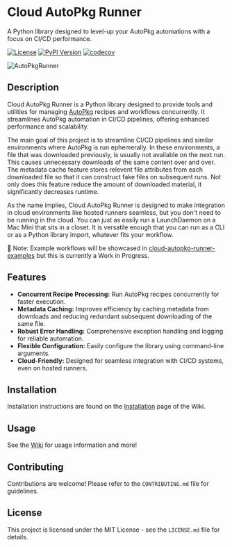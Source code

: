 # Cloud AutoPkg Runner

A Python library designed to level-up your AutoPkg automations with a focus on CI/CD performance.

[![License](https://img.shields.io/badge/License-MIT-yellow.svg)](LICENSE.md)
[![PyPI Version](https://img.shields.io/pypi/v/cloud-autopkg-runner)](https://pypi.org/project/cloud-autopkg-runner/)
[![codecov](https://codecov.io/gh/MScottBlake/cloud-autopkg-runner/graph/badge.svg?token=V61UNG93JE)](https://codecov.io/gh/MScottBlake/cloud-autopkg-runner)

![AutoPkgRunner](https://raw.githubusercontent.com/MScottBlake/cloud-autopkg-runner/main/docs/AutoPkgRunner.png)

## Description

Cloud AutoPkg Runner is a Python library designed to provide tools and utilities for managing [AutoPkg](https://github.com/autopkg/autopkg) recipes and workflows concurrently. It streamlines AutoPkg automation in CI/CD pipelines, offering enhanced performance and scalability.

The main goal of this project is to streamline CI/CD pipelines and similar environments where AutoPkg is run ephemerally. In these environments, a file that was downloaded previously, is usually not available on the next run. This causes unnecessary downloads of the same content over and over. The metadata cache feature stores relevent file attributes from each downloaded file so that it can construct fake files on subsequent runs. Not only does this feature reduce the amount of downloaded material, it significantly decreases runtime.

As the name implies, Cloud AutoPkg Runner is designed to make integration in cloud environments like hosted runners seamless, but you don't need to be running in the cloud. You can just as easily run a LaunchDaemon on a Mac Mini that sits in a closet. It is versatile enough that you can run as a CLI or as a Python library import, whatever fits your workflow.

:memo: Note: Example workflows will be showcased in [cloud-autopkg-runner-examples](https://github.com/MScottBlake/cloud-autopkg-runner-examples) but this is currently a Work in Progress.

## Features

* **Concurrent Recipe Processing:** Run AutoPkg recipes concurrently for faster execution.
* **Metadata Caching:** Improves efficiency by caching metadata from downloads and reducing redundant subsequent downloading of the same file.
* **Robust Error Handling:** Comprehensive exception handling and logging for reliable automation.
* **Flexible Configuration:** Easily configure the library using command-line arguments.
* **Cloud-Friendly:** Designed for seamless integration with CI/CD systems, even on hosted runners.

## Installation

Installation instructions are found on the [Installation](https://github.com/MScottBlake/cloud-autopkg-runner/wiki/Installation) page of the Wiki.

## Usage

See the [Wiki](https://github.com/MScottBlake/cloud-autopkg-runner/wiki) for usage information and more!

## Contributing

Contributions are welcome! Please refer to the `CONTRIBUTING.md` file for guidelines.

## License

This project is licensed under the MIT License - see the `LICENSE.md` file for details.
